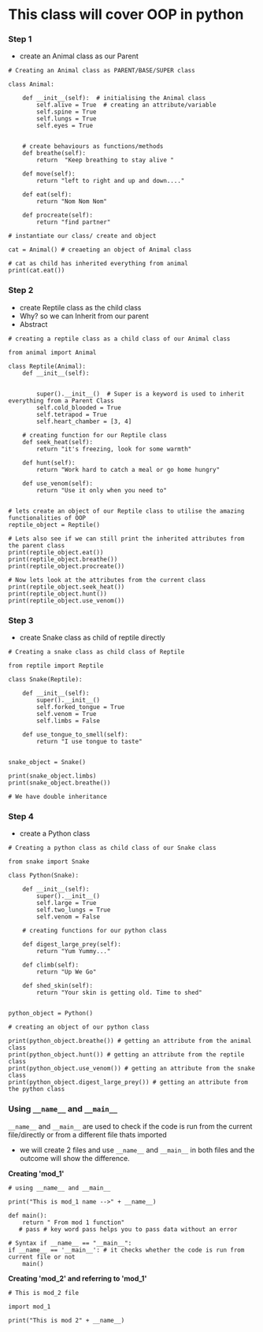 # This class will cover OOP in python

### Step 1
* create an Animal class as our Parent
```
# Creating an Animal class as PARENT/BASE/SUPER class

class Animal:

    def __init__(self):  # initialising the Animal class
        self.alive = True  # creating an attribute/variable
        self.spine = True
        self.lungs = True
        self.eyes = True


    # create behaviours as functions/methods
    def breathe(self):
        return  "Keep breathing to stay alive "

    def move(self):
        return "left to right and up and down...."

    def eat(self):
        return "Nom Nom Nom"

    def procreate(self):
        return "find partner"

# instantiate our class/ create and object

cat = Animal() # creaeting an object of Animal class

# cat as child has inherited everything from animal
print(cat.eat())
```

### Step 2
* create Reptile class as the child class
* Why? so we can Inherit from our parent
* Abstract

```
# creating a reptile class as a child class of our Animal class

from animal import Animal

class Reptile(Animal):
    def __init__(self):


        super().__init__()  # Super is a keyword is used to inherit everything from a Parent Class
        self.cold_blooded = True
        self.tetrapod = True
        self.heart_chamber = [3, 4]

    # creating function for our Reptile class
    def seek_heat(self):
        return "it's freezing, look for some warmth"

    def hunt(self):
        return "Work hard to catch a meal or go home hungry"

    def use_venom(self):
        return "Use it only when you need to"


# lets create an object of our Reptile class to utilise the amazing functionalities of OOP
reptile_object = Reptile()

# Lets also see if we can still print the inherited attributes from the parent class
print(reptile_object.eat())
print(reptile_object.breathe())
print(reptile_object.procreate())

# Now lets look at the attributes from the current class
print(reptile_object.seek_heat())
print(reptile_object.hunt())
print(reptile_object.use_venom())
```


### Step 3
* create Snake class as child of reptile directly
```
# Creating a snake class as child class of Reptile

from reptile import Reptile

class Snake(Reptile):

    def __init__(self):
        super().__init__()
        self.forked_tongue = True
        self.venom = True
        self.limbs = False

    def use_tongue_to_smell(self):
        return "I use tongue to taste"


snake_object = Snake()

print(snake_object.limbs)
print(snake_object.breathe())

# We have double inheritance
```

### Step 4
* create a Python class

```
# Creating a python class as child class of our Snake class

from snake import Snake

class Python(Snake):

    def __init__(self):
        super().__init__()
        self.large = True
        self.two_lungs = True
        self.venom = False

    # creating functions for our python class

    def digest_large_prey(self):
        return "Yum Yummy..."

    def climb(self):
        return "Up We Go"

    def shed_skin(self):
        return "Your skin is getting old. Time to shed"


python_object = Python()

# creating an object of our python class

print(python_object.breathe()) # getting an attribute from the animal class
print(python_object.hunt()) # getting an attribute from the reptile class
print(python_object.use_venom()) # getting an attribute from the snake class
print(python_object.digest_large_prey()) # getting an attribute from the python class
```


###  Using ``__name__`` and ``__main__``

``__name__`` and ``__main__`` are used to check if the code is run from the current file/directly or from a different file thats imported
* we will create 2 files and use ``__name__`` and ``__main__`` in both files and the outcome will show the difference.

**Creating 'mod_1'**
```
# using __name__ and __main__

print("This is mod_1 name -->" + __name__)

def main():
    return " From mod 1 function"
   # pass # key word pass helps you to pass data without an error

# Syntax if __name__ == "__main__":
if __name__ == '__main__': # it checks whether the code is run from current file or not
    main()
```
**Creating 'mod_2' and referring to 'mod_1'**
```
# This is mod_2 file

import mod_1

print("This is mod 2" + __name__)
```
